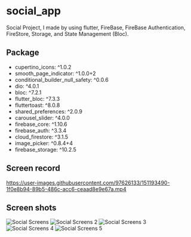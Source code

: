 # social_app

Social Project, I made by using flutter, FireBase, FireBase Authentication, FireStore, Storage, and State Management (Bloc).

## Package

  - cupertino_icons: ^1.0.2
  - smooth_page_indicator: ^1.0.0+2
  - conditional_builder_null_safety: ^0.0.6
  - dio: ^4.0.1
  - bloc: ^7.2.1
  - flutter_bloc: ^7.3.3
  - fluttertoast: ^8.0.8
  - shared_preferences: ^2.0.9
  - carousel_slider: ^4.0.0
  - firebase_core: ^1.10.6
  - firebase_auth: ^3.3.4
  - cloud_firestore: ^3.1.5
  - image_picker: ^0.8.4+4
  - firebase_storage: ^10.2.5
  
## Screen record

https://user-images.githubusercontent.com/97626133/151193490-1f0e8b94-89b5-486c-acc6-ceaad8e9e67a.mp4

## Screen shots

![Social Screens](https://user-images.githubusercontent.com/97626133/151372178-4f6a289c-b87f-41fc-be9c-87ebfd5f6eb0.jpg)
![Social Screens 2](https://user-images.githubusercontent.com/97626133/151372232-7e2658bd-b777-4bc7-9e22-ae08ea64de33.jpg)
![Social Screens 3](https://user-images.githubusercontent.com/97626133/151372275-6fd11f46-f5f8-408d-b8d4-8be033db0115.jpg)
![Social Screens 4](https://user-images.githubusercontent.com/97626133/151372307-970fe545-ef59-43a2-a476-f5b0659a3929.jpg)
![Social Screens 5](https://user-images.githubusercontent.com/97626133/151372332-6ed9cac5-99db-4a99-b1b4-699fc932834e.jpg)

